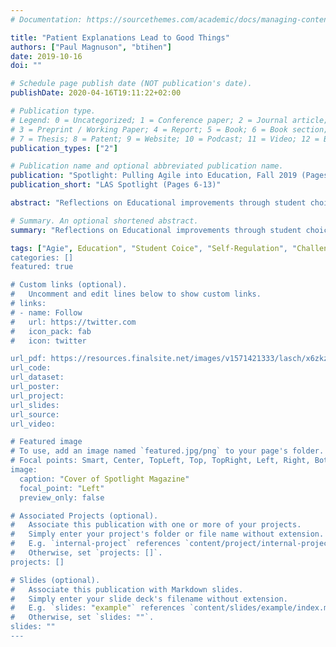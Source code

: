 ```yaml
---
# Documentation: https://sourcethemes.com/academic/docs/managing-content/

title: "Patient Explanations Lead to Good Things"
authors: ["Paul Magnuson", "btihen"]
date: 2019-10-16
doi: ""

# Schedule page publish date (NOT publication's date).
publishDate: 2020-04-16T19:11:22+02:00

# Publication type.
# Legend: 0 = Uncategorized; 1 = Conference paper; 2 = Journal article;
# 3 = Preprint / Working Paper; 4 = Report; 5 = Book; 6 = Book section;
# 7 = Thesis; 8 = Patent; 9 = Website; 10 = Podcast; 11 = Video; 12 = Blog
publication_types: ["2"]

# Publication name and optional abbreviated publication name.
publication: "Spotlight: Pulling Agile into Education, Fall 2019 (Pages 6-13)"
publication_short: "LAS Spotlight (Pages 6-13)"

abstract: "Reflections on Educational improvements through student choice, self-regulation & challenge. Unfortunately, there are many challenges and obstacles to overcome to cultivate life-long learners ready to take on our ever-changing world."

# Summary. An optional shortened abstract.
summary: "Reflections on Educational improvements through student choice, self-regulation & challenge."

tags: ["Agie", Education", "Student Coice", "Self-Regulation", "Challenge"]
categories: []
featured: true

# Custom links (optional).
#   Uncomment and edit lines below to show custom links.
# links:
# - name: Follow
#   url: https://twitter.com
#   icon_pack: fab
#   icon: twitter

url_pdf: https://resources.finalsite.net/images/v1571421333/lasch/x6zkzvqfmlcpc7rxnljy/Spotlight_Magazine_2019_DIGITAL.pdf
url_code:
url_dataset:
url_poster:
url_project:
url_slides:
url_source:
url_video:

# Featured image
# To use, add an image named `featured.jpg/png` to your page's folder.
# Focal points: Smart, Center, TopLeft, Top, TopRight, Left, Right, BottomLeft, Bottom, BottomRight.
image:
  caption: "Cover of Spotlight Magazine"
  focal_point: "Left"
  preview_only: false

# Associated Projects (optional).
#   Associate this publication with one or more of your projects.
#   Simply enter your project's folder or file name without extension.
#   E.g. `internal-project` references `content/project/internal-project/index.md`.
#   Otherwise, set `projects: []`.
projects: []

# Slides (optional).
#   Associate this publication with Markdown slides.
#   Simply enter your slide deck's filename without extension.
#   E.g. `slides: "example"` references `content/slides/example/index.md`.
#   Otherwise, set `slides: ""`.
slides: ""
---
```

